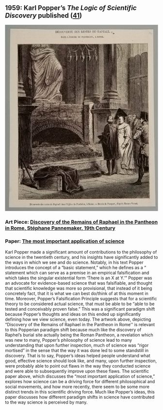 ## 1959: Karl Popper’s <em>The Logic of Scientific Discovery</em> published ([41](https://edisciplinas.usp.br/pluginfile.php/5536771/mod_resource/content/1/%5BKarl_Popper%5D_The_logic_of_scientific_discovery%28z-lib.org%29.pdf))

![pic](/images/1959.jpg)

### Art Piece: [Discovery of the Remains of Raphael in the Pantheon in Rome, Stéphane Pannemaker, 19th Century](https://harvardartmuseums.org/collections/object/240631?position=26)

### Paper: [The most important application of science](https://www.ncbi.nlm.nih.gov/pmc/articles/PMC4198034/)

Karl Popper made a significant amount of contributions to the philosophy of science in the twentieth century, and his insights have significantly added to the ways in which we see and do science. Notably, in his text Popper introduces the concept of a “basic statement,” which he defines as a “ statement which can serve as a premise in an empirical falsification and which takes the singular existential form ‘There is an X at Y.’” Popper was an advocate for evidence-based science that was falsifiable, and thought that scientific knowledge was more so provisional, that instead of it being concretely fact, that it is what we can best do/think of at this moment in time. Moreover, Popper’s Falsification Principle suggests that for a scientific theory to be considered actual science, that must be able to be “able to be tested and conceivably proven false.” This was a significant paradigm shift because Popper’s thoughts and ideas on this ended up significantly defining how we view science, even today. The artwork above, depicting “Discovery of the Remains of Raphael in the Pantheon in Rome'' is relevant to this Popperian paradigm shift because much like the discovery of Raphel’s burial site actually being the Roman Pantheon, a revelation which was new to many, Popper’s philosophy of science lead to many understanding that upon further inspection, much of science was “rigor mortised” in the sense that the way it was done led to some standstill in discovery. That is to say, Popper’s ideas helped people understand what good, effective science should look like, and many, upon further inspection, were probably able to point out flaws in the way they conducted science and were able to subsequently improve upon these flaws. The scientific paper above, which discusses the “most important application of science,” explores how science can be a driving force for different philosophical and social movements, and how more recently, there seem to be some more distinct trends in this scientific driving force. Much like Popper’s ideas, this paper discusses how different paradigm shifts in science have contributed to the way science is perceived by many. 

